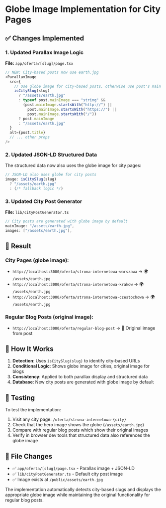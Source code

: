 # Globe Image Implementation for City Pages

## ✅ Changes Implemented

### 1. Updated Parallax Image Logic

**File:** `app/oferta/[slug]/page.tsx`

```typescript
// NEW: City-based posts now use earth.jpg
<ParallaxImage
  src={
    // Use globe image for city-based posts, otherwise use post's main image
    isCitySlug(slug)
      ? "/assets/earth.jpg"
      : typeof post.mainImage === "string" &&
        (post.mainImage.startsWith("http://") ||
          post.mainImage.startsWith("https://") ||
          post.mainImage.startsWith("/"))
      ? post.mainImage
      : "/assets/earth.jpg"
  }
  alt={post.title}
  // ... other props
/>
```

### 2. Updated JSON-LD Structured Data

The structured data now also uses the globe image for city pages:

```typescript
// JSON-LD also uses globe for city posts
image: isCitySlug(slug)
  ? "/assets/earth.jpg"
  : (/* fallback logic */)
```

### 3. Updated City Post Generator

**File:** `lib/cityPostGenerator.ts`

```typescript
// City posts are generated with globe image by default
mainImage: "/assets/earth.jpg",
images: ["/assets/earth.jpg"],
```

## 🎯 Result

### City Pages (globe image):

- `http://localhost:3000/oferta/strona-internetowa-warszawa` → 🌍 `/assets/earth.jpg`
- `http://localhost:3000/oferta/strona-internetowa-krakow` → 🌍 `/assets/earth.jpg`
- `http://localhost:3000/oferta/strona-internetowa-czestochowa` → 🌍 `/assets/earth.jpg`

### Regular Blog Posts (original image):

- `http://localhost:3000/oferta/regular-blog-post` → 📄 Original image from post

## 🔧 How It Works

1. **Detection**: Uses `isCitySlug(slug)` to identify city-based URLs
2. **Conditional Logic**: Shows globe image for cities, original image for blogs
3. **Consistency**: Applied to both parallax display and structured data
4. **Database**: New city posts are generated with globe image by default

## 🚀 Testing

To test the implementation:

1. Visit any city page: `/oferta/strona-internetowa-{city}`
2. Check that the hero image shows the globe (`/assets/earth.jpg`)
3. Compare with regular blog posts which show their original images
4. Verify in browser dev tools that structured data also references the globe image

## 📁 File Changes

- ✅ `app/oferta/[slug]/page.tsx` - Parallax image + JSON-LD
- ✅ `lib/cityPostGenerator.ts` - Default city post image
- ✅ Image exists at `/public/assets/earth.jpg`

The implementation automatically detects city-based slugs and displays the appropriate globe image while maintaining the original functionality for regular blog posts.
